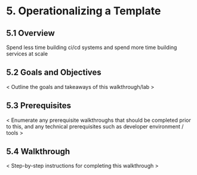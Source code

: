 # 5. Operationalizing a Template

## 5.1 Overview
Spend less time building ci/cd systems and spend more time building services at scale

## 5.2 Goals and Objectives
< Outline the goals and takeaways of this walkthrough/lab >

## 5.3 Prerequisites
< Enumerate any prerequisite walkthroughs that should be completed prior to this, and any technical prerequisites such as developer environment / tools >

## 5.4 Walkthrough
< Step-by-step instructions for completing this walkthrough >